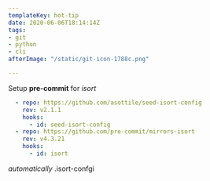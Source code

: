 ```yaml
---
templateKey: hot-tip
date: 2020-06-06T18:14:14Z
tags:
- git
- python
- cli
afterImage: "/static/git-icon-1788c.png"

---
```

Setup **pre-commit** for _isort_

``` yaml
  - repo: https://github.com/asottile/seed-isort-config
    rev: v2.1.1
    hooks:
      - id: seed-isort-config
  - repo: https://github.com/pre-commit/mirrors-isort
    rev: v4.3.21
    hooks:
      - id: isort
```

_automatically_ .isort-confgi